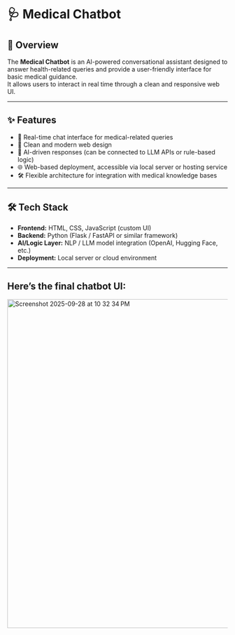 # 🩺 Medical Chatbot  

## 📌 Overview  
The **Medical Chatbot** is an AI-powered conversational assistant designed to answer health-related queries and provide a user-friendly interface for basic medical guidance.  
It allows users to interact in real time through a clean and responsive web UI.  
 

---

## ✨ Features  
- 💬 Real-time chat interface for medical-related queries  
- 🎨 Clean and modern web design  
- 🤖 AI-driven responses (can be connected to LLM APIs or rule-based logic)  
- 🌐 Web-based deployment, accessible via local server or hosting service  
- 🛠 Flexible architecture for integration with medical knowledge bases  

---

## 🛠 Tech Stack  
- **Frontend:** HTML, CSS, JavaScript (custom UI)  
- **Backend:** Python (Flask / FastAPI or similar framework)  
- **AI/Logic Layer:** NLP / LLM model integration (OpenAI, Hugging Face, etc.)  
- **Deployment:** Local server or cloud environment 


---

##  Here’s the final chatbot UI:

 <img width="700" height="750" alt="Screenshot 2025-09-28 at 10 32 34 PM" src="https://github.com/user-attachments/assets/8d011795-5f6d-44e5-a293-f1bdb25df854" />
